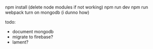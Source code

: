 npm install (delete node modules if not working)
npm run dev
npm run webpack
turn on mongodb (i dunno how)

todo:
- document mongodb
- migrate to firebase?
- lament?
